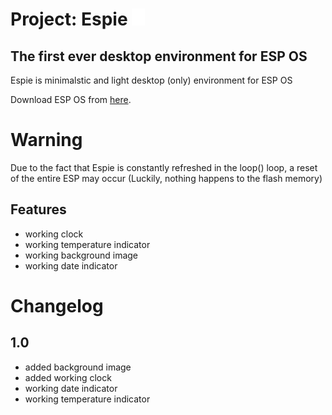 # Project: Espie ![Logo](https://github.com/KrajaniXPolska1/Espie/blob/main/logo.png)
## The first ever desktop environment for ESP OS

Espie is minimalstic and light desktop (only) environment for ESP OS

Download ESP OS from [here](https://github.com/KrajaniXPolska1/ESP_OS/releases).

# Warning
Due to the fact that Espie is constantly refreshed in the loop() loop, a reset of the entire ESP may occur (Luckily, nothing happens to the flash memory)

## Features

- working clock
- working temperature indicator
- working background image
- working date indicator

# Changelog 

## 1.0
- added background image
- added working clock 
- working date indicator
- working temperature indicator
